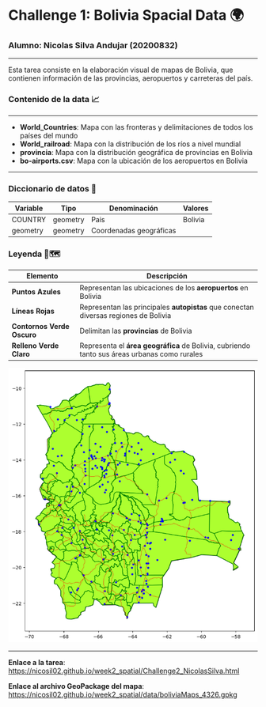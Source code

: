 # Challenge 1: Bolivia Spacial Data 🌍

### Alumno: Nicolas Silva Andujar (20200832)
---------------------------------------------------------------------------

Esta tarea consiste en la elaboración visual de mapas de Bolivia, que contienen información de las provincias, aeropuertos y carreteras del país. 

### **Contenido de la data** 📈
___
- **World_Countries**: Mapa con las fronteras y delimitaciones de todos los países del mundo
- **World_railroad**: Mapa con la distribución de los ríos a nivel mundial
- **provincia**: Mapa con la distribución geográfica de provincias en Bolivia
- **bo-airports.csv**: Mapa con la ubicación de los aeropuertos en Bolivia

___

### **Diccionario de datos** 📍

| **Variable**     | **Tipo**     | **Denominación**                            | **Valores**                               |
|--------------|----------|-----------------------------------------|---------------------------------------|
|    COUNTRY   | geometry | Pais                                    |  Bolivia                              |
|   geometry   | geometry | Coordenadas geográficas                 |                                       |

### **Leyenda** 🧭🗺️

| **Elemento**                  | **Descripción**                                                                                                                         |
|---------------------------|------------------------------------------------------------------------------------------------------------------------------------|
| **Puntos Azules**          | Representan las ubicaciones de los **aeropuertos** en Bolivia  |
| **Líneas Rojas**           | Representan las principales **autopistas** que conectan diversas regiones de Bolivia  |
| **Contornos Verde Oscuro** | Delimitan las **provincias** de Bolivia |
| **Relleno Verde Claro**    | Representa el **área geográfica** de Bolivia, cubriendo tanto sus áreas urbanas como rurales                                                                      |


![Mapa de Bolivia](data/boliviaMaps_4326.png)

___

**Enlace a la tarea**: https://nicosil02.github.io/week2_spatial/Challenge2_NicolasSilva.html

**Enlace al archivo GeoPackage del mapa**: https://nicosil02.github.io/week2_spatial/data/boliviaMaps_4326.gpkg
